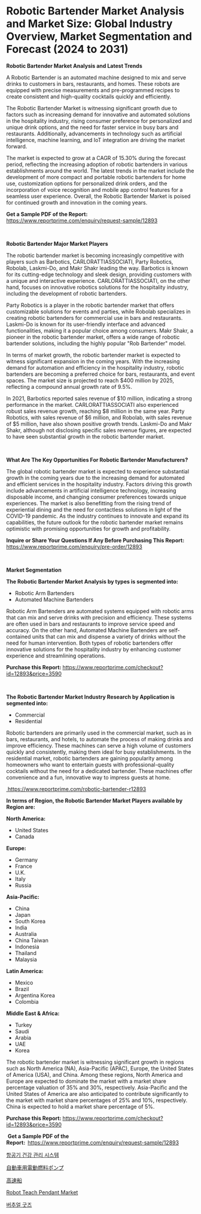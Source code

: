 <p><h1>Robotic Bartender Market Analysis and Market Size: Global Industry Overview, Market Segmentation and Forecast (2024 to 2031)</h1></p><p><strong>Robotic Bartender Market Analysis and Latest Trends</strong></p>
<p><p>A Robotic Bartender is an automated machine designed to mix and serve drinks to customers in bars, restaurants, and homes. These robots are equipped with precise measurements and pre-programmed recipes to create consistent and high-quality cocktails quickly and efficiently.</p><p>The Robotic Bartender Market is witnessing significant growth due to factors such as increasing demand for innovative and automated solutions in the hospitality industry, rising consumer preference for personalized and unique drink options, and the need for faster service in busy bars and restaurants. Additionally, advancements in technology such as artificial intelligence, machine learning, and IoT integration are driving the market forward.</p><p>The market is expected to grow at a CAGR of 15.30% during the forecast period, reflecting the increasing adoption of robotic bartenders in various establishments around the world. The latest trends in the market include the development of more compact and portable robotic bartenders for home use, customization options for personalized drink orders, and the incorporation of voice recognition and mobile app control features for a seamless user experience. Overall, the Robotic Bartender Market is poised for continued growth and innovation in the coming years.</p></p>
<p><strong>Get a Sample PDF of the Report:&nbsp;</strong> <a href="https://www.reportprime.com/enquiry/request-sample/12893">https://www.reportprime.com/enquiry/request-sample/12893</a></p>
<p>&nbsp;</p>
<p><strong>Robotic Bartender Major Market Players</strong></p>
<p><p>The robotic bartender market is becoming increasingly competitive with players such as Barbotics, CARLORATTIASSOCIATI, Party Robotics, Robolab, Laskmi-Do, and Makr Shakr leading the way. Barbotics is known for its cutting-edge technology and sleek design, providing customers with a unique and interactive experience. CARLORATTIASSOCIATI, on the other hand, focuses on innovative robotics solutions for the hospitality industry, including the development of robotic bartenders.</p><p>Party Robotics is a player in the robotic bartender market that offers customizable solutions for events and parties, while Robolab specializes in creating robotic bartenders for commercial use in bars and restaurants. Laskmi-Do is known for its user-friendly interface and advanced functionalities, making it a popular choice among consumers. Makr Shakr, a pioneer in the robotic bartender market, offers a wide range of robotic bartender solutions, including the highly popular "Rob Bartender" model.</p><p>In terms of market growth, the robotic bartender market is expected to witness significant expansion in the coming years. With the increasing demand for automation and efficiency in the hospitality industry, robotic bartenders are becoming a preferred choice for bars, restaurants, and event spaces. The market size is projected to reach $400 million by 2025, reflecting a compound annual growth rate of 9.5%.</p><p>In 2021, Barbotics reported sales revenue of $10 million, indicating a strong performance in the market. CARLORATTIASSOCIATI also experienced robust sales revenue growth, reaching $8 million in the same year. Party Robotics, with sales revenue of $6 million, and Robolab, with sales revenue of $5 million, have also shown positive growth trends. Laskmi-Do and Makr Shakr, although not disclosing specific sales revenue figures, are expected to have seen substantial growth in the robotic bartender market.</p></p>
<p>&nbsp;</p>
<p><strong>What Are The Key Opportunities For Robotic Bartender Manufacturers?</strong></p>
<p><p>The global robotic bartender market is expected to experience substantial growth in the coming years due to the increasing demand for automated and efficient services in the hospitality industry. Factors driving this growth include advancements in artificial intelligence technology, increasing disposable income, and changing consumer preferences towards unique experiences. The market is also benefitting from the rising trend of experiential dining and the need for contactless solutions in light of the COVID-19 pandemic. As the industry continues to innovate and expand its capabilities, the future outlook for the robotic bartender market remains optimistic with promising opportunities for growth and profitability.</p></p>
<p><strong>Inquire or Share Your Questions If Any Before Purchasing This Report:</strong> <a href="https://www.reportprime.com/enquiry/pre-order/12893">https://www.reportprime.com/enquiry/pre-order/12893</a></p>
<p>&nbsp;</p>
<p><strong>Market Segmentation</strong></p>
<p><strong>The Robotic Bartender Market Analysis by types is segmented into:</strong></p>
<p><ul><li>Robotic Arm Bartenders</li><li>Automated Machine Bartenders</li></ul></p>
<p><p>Robotic Arm Bartenders are automated systems equipped with robotic arms that can mix and serve drinks with precision and efficiency. These systems are often used in bars and restaurants to improve service speed and accuracy. On the other hand, Automated Machine Bartenders are self-contained units that can mix and dispense a variety of drinks without the need for human intervention. Both types of robotic bartenders offer innovative solutions for the hospitality industry by enhancing customer experience and streamlining operations.</p></p>
<p><strong>Purchase this Report:&nbsp;</strong><a href="https://www.reportprime.com/checkout?id=12893&price=3590">https://www.reportprime.com/checkout?id=12893&price=3590</a></p>
<p>&nbsp;</p>
<p><strong>The Robotic Bartender Market Industry Research by Application is segmented into:</strong></p>
<p><ul><li>Commercial</li><li>Residential</li></ul></p>
<p><p>Robotic bartenders are primarily used in the commercial market, such as in bars, restaurants, and hotels, to automate the process of making drinks and improve efficiency. These machines can serve a high volume of customers quickly and consistently, making them ideal for busy establishments. In the residential market, robotic bartenders are gaining popularity among homeowners who want to entertain guests with professional-quality cocktails without the need for a dedicated bartender. These machines offer convenience and a fun, innovative way to impress guests at home.</p></p>
<p><a href="https://www.reportprime.com/robotic-bartender-r12893">&nbsp;https://www.reportprime.com/robotic-bartender-r12893</a></p>
<p><strong>In terms of Region, the Robotic Bartender Market Players available by Region are:</strong></p>
<p>
    <p> <strong> North America: </strong>
        <ul>
            <li>United States</li>
            <li>Canada</li>
        </ul>
        </p> 
    <p> <strong> Europe: </strong>
        <ul>
            <li>Germany</li>
            <li>France</li>
            <li>U.K.</li>
            <li>Italy</li>
            <li>Russia</li>
        </ul>
        </p> 
    <p> <strong> Asia-Pacific: </strong>
        <ul>
            <li>China</li>
            <li>Japan</li>
            <li>South Korea</li>
            <li>India</li>
            <li>Australia</li>
            <li>China Taiwan</li>
            <li>Indonesia</li>
            <li>Thailand</li>
            <li>Malaysia</li>
        </ul>
        </p> 
    <p> <strong> Latin America: </strong>
        <ul>
            <li>Mexico</li>
            <li>Brazil</li>
            <li>Argentina Korea</li>
            <li>Colombia</li>
        </ul>
        </p> 
    <p> <strong> Middle East & Africa: </strong>
        <ul>
            <li>Turkey</li>
            <li>Saudi</li>
            <li>Arabia</li>
            <li>UAE</li>
            <li>Korea</li>
        </ul>
    </p>
    </p>
<p><p>The robotic bartender market is witnessing significant growth in regions such as North America (NA), Asia-Pacific (APAC), Europe, the United States of America (USA), and China. Among these regions, North America and Europe are expected to dominate the market with a market share percentage valuation of 35% and 30%, respectively. Asia-Pacific and the United States of America are also anticipated to contribute significantly to the market with market share percentages of 25% and 10%, respectively. China is expected to hold a market share percentage of 5%.</p></p>
<p><strong>Purchase this Report: </strong><a href="https://www.reportprime.com/checkout?id=12893&price=3590">https://www.reportprime.com/checkout?id=12893&price=3590</a></p>
<p>&nbsp;<strong>Get a Sample PDF of the Report:&nbsp;&nbsp;</strong><a href="https://www.reportprime.com/enquiry/request-sample/12893">https://www.reportprime.com/enquiry/request-sample/12893</a></p>
<p><strong></strong></p>
<p><p><a href="https://github.com/Elenrrera7685/Market-Research-Report-List-1/blob/main/163368919119.md">항공기 건강 관리 시스템</a></p><p><a href="https://github.com/ReyesKohler20231/Market-Research-Report-List-1/blob/main/715175920689.md">自動車用電動燃料ポンプ</a></p><p><a href="https://medium.com/@awicka/%E9%AB%98%E9%80%9F%E8%88%B9%E8%88%B6%E5%B8%82%E5%A0%B4%E3%83%A1%E3%83%88%E3%83%AA%E3%82%AF%E3%82%B9%E3%81%AE%E3%83%87%E3%82%B3%E3%83%BC%E3%83%87%E3%82%A3%E3%83%B3%E3%82%B0-%E5%B8%82%E5%A0%B4%E3%82%B7%E3%82%A7%E3%82%A2-%E3%83%88%E3%83%AC%E3%83%B3%E3%83%89-%E6%88%90%E9%95%B7%E3%83%91%E3%82%BF%E3%83%BC%E3%83%B3-d1e3c1a45ded">高速船</a></p><p><a href="https://github.com/Whitneyboyettebo9kiw7yr13/Market-Research-Report-List-2/blob/main/robot-teach-pendant-market.md">Robot Teach Pendant Market</a></p><p><a href="https://github.com/sammyUltyylrich9067856/Market-Research-Report-List-1/blob/main/716053919120.md">버추얼 굿즈</a></p></p>